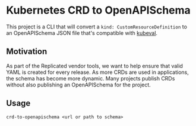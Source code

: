 # Kubernetes CRD to OpenAPISchema

This project is a CLI that will convert a `kind: CustomResourceDefinition` to an OpenAPISchema JSON file that's compatible with [kubeval](https://kubeval.instrumenta.dev/).

## Motivation

As part of the Replicated vendor tools, we want to help ensure that valid YAML is created for every release. As more CRDs are used in applications, the schema has become more dynamic. Many projects publish CRDs without also publishing an OpenAPISchema for the project.

## Usage

```
crd-to-openapischema <url or path to schema>
```
